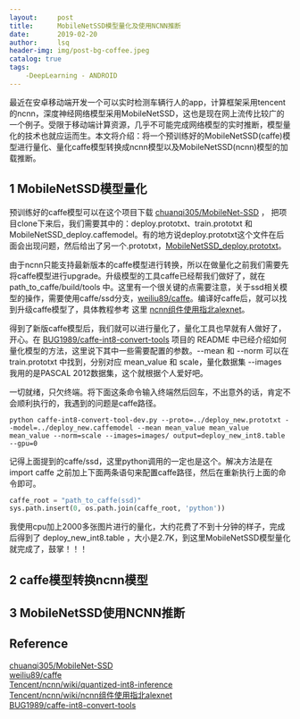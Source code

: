 ```yaml
---
layout:     post
title:      MobileNetSSD模型量化及使用NCNN推断         
date:       2019-02-20   
author:     lsq    
header-img: img/post-bg-coffee.jpeg
catalog: true
tags:
    -DeepLearning - ANDROID
---
```


最近在安卓移动端开发一个可以实时检测车辆行人的app，计算框架采用tencent的ncnn，深度神经网络模型采用MobileNetSSD，这也是现在网上流传比较广的一个例子。受限于移动端计算资源，几乎不可能完成网络模型的实时推断，模型量化的技术也就应运而生。本文将介绍：将一个预训练好的MobileNetSSD(caffe)模型进行量化、量化caffe模型转换成ncnn模型以及MobileNetSSD(ncnn)模型的加载推断。


## 1 MobileNetSSD模型量化

预训练好的caffe模型可以在这个项目下载 [chuanqi305/MobileNet-SSD](https://github.com/chuanqi305/MobileNet-SSD.git) ， 把项目clone下来后，我们需要其中的：deploy.prototxt、train.prototxt 和 MobileNetSSD_deploy.caffemodel。有的地方说deploy.prototxt这个文件在后面会出现问题，然后给出了另一个.prototxt，[MobileNetSSD_deploy.prototxt](https://download.csdn.net/download/qq_33431368/10850770)。

由于ncnn只能支持最新版本的caffe模型进行转换，所以在做量化之前我们需要先将caffe模型进行upgrade。升级模型的工具caffe已经帮我们做好了，就在 path_to_caffe/build/tools 中。这里有一个很关键的点需要注意，关于ssd相关模型的操作，需要使用caffe/ssd分支，[weiliu89/caffe](https://github.com/weiliu89/caffe/tree/ssd)。编译好caffe后，就可以找到升级caffe模型了，具体教程参考 这里 [ncnn组件使用指北alexnet](https://github.com/Tencent/ncnn/wiki/ncnn-%E7%BB%84%E4%BB%B6%E4%BD%BF%E7%94%A8%E6%8C%87%E5%8C%97-alexnet)。

得到了新版caffe模型后，我们就可以进行量化了，量化工具也早就有人做好了，开心。在 [BUG1989/caffe-int8-convert-tools](https://github.com/BUG1989/caffe-int8-convert-tools) 项目的 README 中已经介绍如何量化模型的方法，这里说下其中一些需要配置的参数。--mean 和 --norm 可以在 train.prototxt 中找到，分别对应 mean_value 和 scale，量化数据集 --images 我用的是PASCAL 2012数据集，这个就根据个人爱好吧。

一切就绪，只欠终端。将下面这条命令输入终端然后回车，不出意外的话，肯定不会顺利执行的，我遇到的问题是caffe路径。

```shell
python caffe-int8-convert-tool-dev.py --proto=../deploy_new.prototxt --model=../deploy_new.caffemodel --mean mean_value mean_value mean_value --norm=scale --images=images/ output=deploy_new_int8.table --gpu=0
```

记得上面提到的caffe/ssd，这里python调用的一定也是这个。解决方法是在 import caffe 之前加上下面两条语句来配置caffe路径，然后在重新执行上面的命令即可。

```python
caffe_root = "path_to_caffe(ssd)"
sys.path.insert(0, os.path.join(caffe_root, 'python'))
```

我使用cpu加上2000多张图片进行的量化，大约花费了不到十分钟的样子，完成后得到了 deploy_new_int8.table ，大小是2.7K，到这里MobileNetSSD模型量化就完成了，鼓掌！！！




## 2 caffe模型转换ncnn模型


## 3 MobileNetSSD使用NCNN推断



## Reference
[chuanqi305/MobileNet-SSD](https://github.com/chuanqi305/MobileNet-SSD.git)  
[weiliu89/caffe](https://github.com/weiliu89/caffe/tree/ssd)  
[Tencent/ncnn/wiki/quantized-int8-inference](https://github.com/Tencent/ncnn/wiki/quantized-int8-inference#caffe-int8-convert-tools)  
[Tencent/ncnn/wiki/ncnn组件使用指北alexnet](https://github.com/Tencent/ncnn/wiki/ncnn-%E7%BB%84%E4%BB%B6%E4%BD%BF%E7%94%A8%E6%8C%87%E5%8C%97-alexnet)  
[BUG1989/caffe-int8-convert-tools](https://github.com/BUG1989/caffe-int8-convert-tools)  
[]()  
[]()  
[]()  
